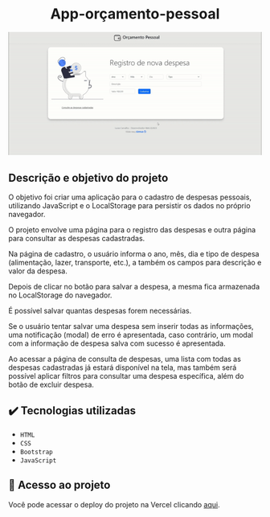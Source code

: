 <h1 align="center">App-orçamento-pessoal</h1>

<div align="center">
  <img width="600" src="src/assets/orcamento-pessoal_to_readme.gif" alt="Gif de apresentação do projeto">
</div>

## Descrição e objetivo do projeto

O objetivo foi criar uma aplicação para o cadastro de despesas pessoais, utilizando JavaScript e o LocalStorage para persistir os dados no próprio navegador.

O projeto envolve uma página para o registro das despesas e outra página para consultar as despesas cadastradas.

Na página de cadastro, o usuário informa o ano, mês, dia e tipo de despesa (alimentação, lazer, transporte, etc.), a também os campos para descrição e valor da despesa.

Depois de clicar no botão para salvar a despesa, a mesma fica armazenada no LocalStorage do navegador.

É possível salvar quantas despesas forem necessárias.

Se o usuário tentar salvar uma despesa sem inserir todas as informações, uma notificação (modal) de erro é apresentada, caso contrário, um modal com a informação de despesa salva com sucesso é apresentada.

Ao acessar a página de consulta de despesas, uma lista com todas as despesas cadastradas já estará disponível na tela, mas também será possível aplicar filtros para consultar uma despesa específica, além do botão de excluir despesa.

## :heavy_check_mark: Tecnologias utilizadas

- `HTML`
- `CSS`
- `Bootstrap`
- `JavaScript`

## :link: Acesso ao projeto

Você pode acessar o deploy do projeto na Vercel clicando [aqui](https://app-orcamento-pessoal-two.vercel.app/).
